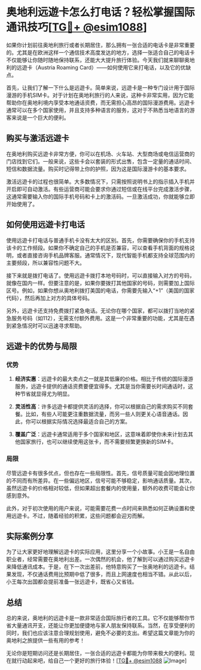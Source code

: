 # 奥地利远遊卡怎么打电话？轻松掌握国际通讯技巧[[TG💪+ @esim1088](https://t.me/s/esim1088)]

如果你计划前往奥地利旅行或者长期居住，那么拥有一张合适的电话卡是非常重要的。尤其是在欧洲这样一个通信技术高度发达的地方，选择一张适合自己的电话卡不仅能够让你随时随地保持联系，还能大大提升旅行体验。今天我们就来聊聊奥地利的远遊卡（Austria Roaming Card）——如何使用它来打电话，以及它的优缺点。

首先，让我们了解一下什么是远遊卡。简单来说，远遊卡是一种专门设计用于国际漫游的手机SIM卡。对于计划在奥地利旅行的人来说，这种卡非常实用，因为它能帮助你在奥地利境内享受本地通话资费，而无需担心高昂的国际漫游费用。远遊卡通常可以在多个国家使用，并且支持多种语言的服务，这对于不熟悉当地语言的游客来说是一个巨大的便利。

## 购买与激活远遊卡

在奥地利购买远遊卡非常方便，你可以在机场、火车站、大型商场或电信运营商的门店找到它们。一般来说，这些卡会以套装的形式出售，包含一定量的通话时间、短信和数据流量。购买时记得带上你的护照，因为这是国际漫游卡的基本要求。

激活远遊卡的过程也很简单。大多数情况下，只需按照说明书上的指示插入手机并开启即可自动激活。有些运营商可能会要求你通过短信或在线平台完成激活步骤，这通常需要输入你的国际手机号码和卡上的激活码。一旦激活成功，你就能够立即开始使用了。

## 如何使用远遊卡打电话

使用远遊卡打电话与普通手机卡没有太大的区别。首先，你需要确保你的手机支持该卡的工作频段。如果你不确定自己的手机是否兼容，可以查看手机背面的规格说明，或者直接咨询手机品牌客服。通常情况下，现代智能手机都支持全球范围内的主要频段，所以兼容性问题不大。

接下来就是拨打电话了。使用远遊卡拨打本地号码时，可以直接输入对方的号码，就像在国内一样。但要注意的是，如果你要拨打其他国家的号码，则需要加上国际区号。例如，如果你想从奥地利拨打美国的电话，你需要先输入“+1”（美国的国家代码），然后再加上对方的具体号码。

另外，远遊卡还支持免费拨打紧急电话。无论你在哪个国家，都可以拨打当地的紧急服务号码（如112），无需支付额外费用。这是一个非常重要的功能，尤其是在遇到紧急情况时可以迅速寻求帮助。

## 远遊卡的优势与局限

### 优势

1. **经济实惠**：远遊卡的最大卖点之一就是其低廉的价格。相比于传统的国际漫游服务，远遊卡提供的通话资费要便宜得多。尤其是当你需要长时间通话时，这种节省就显得尤为明显。
   
2. **灵活性高**：许多远遊卡都提供灵活的选择，你可以根据自己的需求购买不同套餐。比如，有些人可能更注重数据流量，而另一些人则更关心语音通话。因此，你可以根据实际情况选择最适合自己的方案。

3. **覆盖广泛**：远遊卡通常适用于多个国家和地区，这意味着即使你未来计划去其他国家旅行，也可以继续使用这张卡，而不需要频繁更换新的SIM卡。

### 局限

尽管远遊卡有很多优点，但也存在一些局限性。首先，信号质量可能会因地理位置的不同而有所差异。在一些偏远地区，信号可能不够稳定，影响通话质量。其次，虽然远遊卡的价格相对较低，但如果超出套餐内的使用量，额外的收费可能会让你感到意外。

此外，对于初次使用的用户来说，可能需要花费一点时间来熟悉如何正确设置和使用远遊卡。不过，随着经验的积累，这些问题都会迎刃而解。

## 实际案例分享

为了让大家更好地理解远遊卡的实际应用，这里分享一个小故事。小王是一名自由职业者，经常需要在奥地利出差。一次偶然的机会，他了解到可以通过购买远遊卡来降低通讯成本。于是，在下一次出差前，他特意购买了一张奥地利的远遊卡。结果发现，不仅通话费用比预期中低了很多，而且上网速度也相当不错。从此以后，小王每次出国都会提前准备一张远遊卡，既省心又省钱。

## 总结

总的来说，奥地利的远遊卡是一款非常适合国际旅行者的工具。它不仅能够帮你节省大量通讯开支，还能让你更加便捷地与家人朋友保持联系。当然，在享受便利的同时，我们也应该注意合理规划使用，避免不必要的支出。希望这篇文章能为你的奥地利之旅提供一些有用的参考！

无论你是短期访问还是长期居住，一张合适的远遊卡都能为你带来极大的便利。现在就行动起来吧，给自己一个更好的旅行体验！[[TG💪+ @esim1088](https://t.me/s/esim1088) ![Image](https://i.postimg.cc/4NQfJmqS/Snipaste-2025-05-13-00-14-12.png)]
